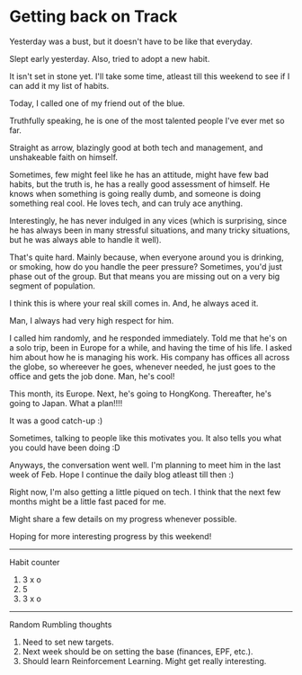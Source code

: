 # Getting back on Track

Yesterday was a bust, but it doesn't have to be like that everyday.
  
Slept early yesterday. Also, tried to adopt a new habit. 
  
It isn't set in stone yet. I'll take some time, atleast till this weekend to see if I can add it my list of habits. 

Today, I called one of my friend out of the blue.
  
Truthfully speaking, he is one of the most talented people I've ever met so far. 
  
Straight as arrow, blazingly good at both tech and management, and unshakeable faith on himself.
  
Sometimes, few might feel like he has an attitude, might have few bad habits, but the truth is, he has a really good assessment of himself. 
He knows when something is going really dumb, and someone is doing something real cool. He loves tech, and can truly ace anything.
  
Interestingly, he has never indulged in any vices (which is surprising, since he has always been in many stressful situations, and many tricky situations,
but he was always able to handle it well). 
  
That's quite hard. Mainly because, when everyone around you is drinking, or smoking, how do you handle the peer pressure? 
Sometimes, you'd just phase out of the group. But that means you are missing out on a very big segment of population.
  
I think this is where your real skill comes in. And, he always aced it.
  
Man, I always had very high respect for him.
  
I called him randomly, and he responded immediately. Told me that he's on a solo trip, been in Europe for a while, and having the time of his life.
I asked him about how he is managing his work. His company has offices all across the globe, so whereever he goes, whenever needed, he just goes to
the office and gets the job done. Man, he's cool!
  
This month, its Europe. Next, he's going to HongKong. Thereafter, he's going to Japan.
What a plan!!!!
  
It was a good catch-up :)
  
Sometimes, talking to people like this motivates you. It also tells you what you could have been doing :D

Anyways, the conversation went well. I'm planning to meet him in the last week of Feb. Hope I continue the daily blog atleast till then :)
  
Right now, I'm also getting a little piqued on tech. I think that the next few months might be a little fast paced for me. 
  
Might share a few details on my progress whenever possible. 

Hoping for more interesting progress by this weekend!

----------------------
Habit counter

1. 3 x o
2. 5
3. 3 x o
  
--------------------

Random Rumbling thoughts

1. Need to set new targets.
2. Next week should be on setting the base (finances, EPF, etc.).
3. Should learn Reinforcement Learning. Might get really interesting.
  
  
